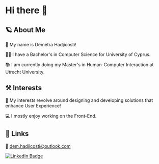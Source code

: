 # Hi there 👋

## 🪐 About Me
👧 My name is Demetra Hadjicosti!

👩‍🎓 I have a Bachelor's in Computer Science for University of Cyprus.

📚 I am currently doing my Master's in Human-Computer Interaction at Utrecht University.

## ⚒️ Interests
🤗 My interests revolve around designing and developing solutions that enhance User Experience!

💻 I mostly enjoy working on the Front-End.

## 🔗 Links
📧 dem.hadjicosti@outlook.com

[![LinkedIn Badge](https://img.shields.io/badge/linkedin-0A66C2?style=for-the-badge&logo=linkedin&logoColor=white)](https://www.linkedin.com/in/demetrahadjicosti/)


